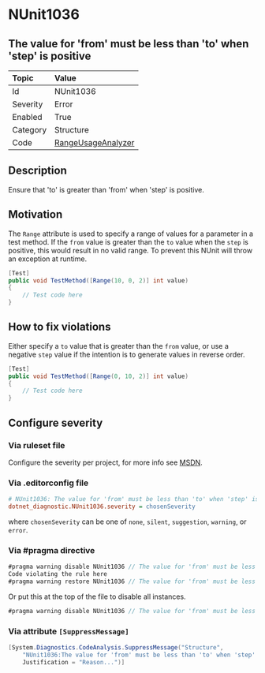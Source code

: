 # NUnit1036

## The value for 'from' must be less than 'to' when 'step' is positive

| Topic    | Value
| :--      | :--
| Id       | NUnit1036
| Severity | Error
| Enabled  | True
| Category | Structure
| Code     | [RangeUsageAnalyzer](https://github.com/nunit/nunit.analyzers/blob/4.9.2/src/nunit.analyzers/RangeUsage/RangeUsageAnalyzer.cs)

## Description

Ensure that 'to' is greater than 'from' when 'step' is positive.

## Motivation

The `Range` attribute is used to specify a range of values for a parameter in a test method.
If the `from` value is greater than the `to` value when the `step` is positive,
this would result in no valid range. To prevent this NUnit will throw an exception at runtime.

```csharp
[Test]
public void TestMethod([Range(10, 0, 2)] int value)
{
    // Test code here
}
```

## How to fix violations

Either specify a `to` value that is greater than the `from` value,
or use a negative `step` value if the intention is to generate values in reverse order.

```csharp
[Test]
public void TestMethod([Range(0, 10, 2)] int value)
{
    // Test code here
}
```

<!-- start generated config severity -->
## Configure severity

### Via ruleset file

Configure the severity per project, for more info see
[MSDN](https://learn.microsoft.com/en-us/visualstudio/code-quality/using-rule-sets-to-group-code-analysis-rules?view=vs-2022).

### Via .editorconfig file

```ini
# NUnit1036: The value for 'from' must be less than 'to' when 'step' is positive
dotnet_diagnostic.NUnit1036.severity = chosenSeverity
```

where `chosenSeverity` can be one of `none`, `silent`, `suggestion`, `warning`, or `error`.

### Via #pragma directive

```csharp
#pragma warning disable NUnit1036 // The value for 'from' must be less than 'to' when 'step' is positive
Code violating the rule here
#pragma warning restore NUnit1036 // The value for 'from' must be less than 'to' when 'step' is positive
```

Or put this at the top of the file to disable all instances.

```csharp
#pragma warning disable NUnit1036 // The value for 'from' must be less than 'to' when 'step' is positive
```

### Via attribute `[SuppressMessage]`

```csharp
[System.Diagnostics.CodeAnalysis.SuppressMessage("Structure",
    "NUnit1036:The value for 'from' must be less than 'to' when 'step' is positive",
    Justification = "Reason...")]
```
<!-- end generated config severity -->
